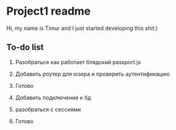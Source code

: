 # Project1 readme 
Hi, my name is Timur and I just started developing this shit:)

## To-do list 
1. Разобраться как работает блядский passport.js 
2. Добавить роутер для юзера и проверить аутентификацию
3. Готово

1. Добавить подключение к бд
2. разобраться с сессиями
3. Готово